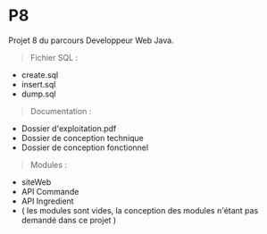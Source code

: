 # P8
<addr> Projet 8 du parcours Developpeur Web Java. 
  > Fichier SQL : 
  
  * create.sql
  * insert.sql
  * dump.sql

  > Documentation : 
  
  * Dossier d'exploitation.pdf 
  * Dossier de conception technique 
  * Dossier de conception fonctionnel
  
  > Modules : 
  
  * siteWeb 
  * API Commande
  * API Ingredient 
  * ( les modules sont vides, la conception des modules n'étant pas demandé dans ce projet ) 
